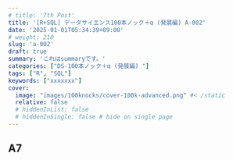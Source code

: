 ```yaml
---
# title: '7th Post'
title: '[R+SQL] データサイエンス100本ノック＋α (発展編) A-002'
date: '2025-01-01T05:34:39+09:00'
# weight: 210
slug: 'a-002'
draft: true
summary: 'これはsummaryです。'
categories: ["DS-100本ノック＋α (発展編) "]
tags: ["R", "SQL"]
keywords: ["xxxxxxx"]
cover:
  image: "images/100knocks/cover-100k-advanced.png" #< /static
  relative: false
  # hiddenInList: false
  # hiddenInSingle: false # hide on single page
---
```


## A7

